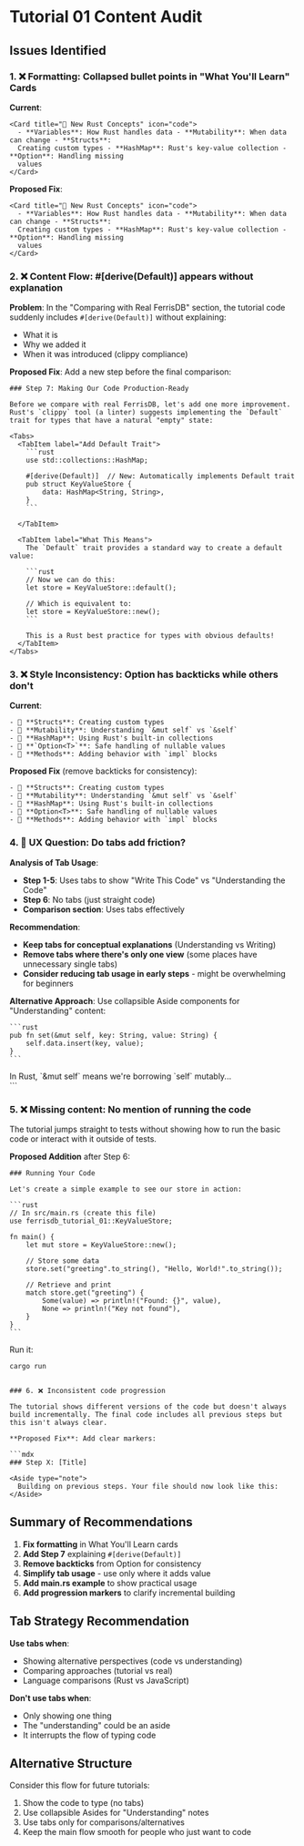 # Tutorial 01 Content Audit

## Issues Identified

### 1. ❌ Formatting: Collapsed bullet points in "What You'll Learn" Cards

**Current**:

```mdx
<Card title="🦀 New Rust Concepts" icon="code">
  - **Variables**: How Rust handles data - **Mutability**: When data can change - **Structs**:
  Creating custom types - **HashMap**: Rust's key-value collection - **Option**: Handling missing
  values
</Card>
```

**Proposed Fix**:

```mdx
<Card title="🦀 New Rust Concepts" icon="code">
  - **Variables**: How Rust handles data - **Mutability**: When data can change - **Structs**:
  Creating custom types - **HashMap**: Rust's key-value collection - **Option**: Handling missing
  values
</Card>
```

### 2. ❌ Content Flow: #[derive(Default)] appears without explanation

**Problem**: In the "Comparing with Real FerrisDB" section, the tutorial code suddenly includes `#[derive(Default)]` without explaining:

- What it is
- Why we added it
- When it was introduced (clippy compliance)

**Proposed Fix**: Add a new step before the final comparison:

````mdx
### Step 7: Making Our Code Production-Ready

Before we compare with real FerrisDB, let's add one more improvement. Rust's `clippy` tool (a linter) suggests implementing the `Default` trait for types that have a natural "empty" state:

<Tabs>
  <TabItem label="Add Default Trait">
    ```rust
    use std::collections::HashMap;

    #[derive(Default)]  // New: Automatically implements Default trait
    pub struct KeyValueStore {
        data: HashMap<String, String>,
    }
    ```

  </TabItem>
  
  <TabItem label="What This Means">
    The `Default` trait provides a standard way to create a default value:
    
    ```rust
    // Now we can do this:
    let store = KeyValueStore::default();
    
    // Which is equivalent to:
    let store = KeyValueStore::new();
    ```
    
    This is a Rust best practice for types with obvious defaults!
  </TabItem>
</Tabs>
````

### 3. ❌ Style Inconsistency: Option<T> has backticks while others don't

**Current**:

```
- 🦀 **Structs**: Creating custom types
- 🦀 **Mutability**: Understanding `&mut self` vs `&self`
- 🦀 **HashMap**: Using Rust's built-in collections
- 🦀 **`Option<T>`**: Safe handling of nullable values
- 🦀 **Methods**: Adding behavior with `impl` blocks
```

**Proposed Fix** (remove backticks for consistency):

```
- 🦀 **Structs**: Creating custom types
- 🦀 **Mutability**: Understanding `&mut self` vs `&self`
- 🦀 **HashMap**: Using Rust's built-in collections
- 🦀 **Option<T>**: Safe handling of nullable values
- 🦀 **Methods**: Adding behavior with `impl` blocks
```

### 4. 🤔 UX Question: Do tabs add friction?

**Analysis of Tab Usage**:

- **Step 1-5**: Uses tabs to show "Write This Code" vs "Understanding the Code"
- **Step 6**: No tabs (just straight code)
- **Comparison section**: Uses tabs effectively

**Recommendation**:

- **Keep tabs for conceptual explanations** (Understanding vs Writing)
- **Remove tabs where there's only one view** (some places have unnecessary single tabs)
- **Consider reducing tab usage in early steps** - might be overwhelming for beginners

**Alternative Approach**: Use collapsible Aside components for "Understanding" content:

````mdx
```rust
pub fn set(&mut self, key: String, value: String) {
    self.data.insert(key, value);
}
```
````

<Aside type="tip" title="Understanding &mut self" collapsible>
  In Rust, `&mut self` means we're borrowing `self` mutably...
</Aside>
```

### 5. ❌ Missing content: No mention of running the code

The tutorial jumps straight to tests without showing how to run the basic code or interact with it outside of tests.

**Proposed Addition** after Step 6:

````mdx
### Running Your Code

Let's create a simple example to see our store in action:

```rust
// In src/main.rs (create this file)
use ferrisdb_tutorial_01::KeyValueStore;

fn main() {
    let mut store = KeyValueStore::new();

    // Store some data
    store.set("greeting".to_string(), "Hello, World!".to_string());

    // Retrieve and print
    match store.get("greeting") {
        Some(value) => println!("Found: {}", value),
        None => println!("Key not found"),
    }
}
```
````

Run it:

```bash
cargo run
```

````

### 6. ❌ Inconsistent code progression

The tutorial shows different versions of the code but doesn't always build incrementally. The final code includes all previous steps but this isn't always clear.

**Proposed Fix**: Add clear markers:

```mdx
### Step X: [Title]

<Aside type="note">
  Building on previous steps. Your file should now look like this:
</Aside>
````

## Summary of Recommendations

1. **Fix formatting** in What You'll Learn cards
2. **Add Step 7** explaining `#[derive(Default)]`
3. **Remove backticks** from Option<T> for consistency
4. **Simplify tab usage** - use only where it adds value
5. **Add main.rs example** to show practical usage
6. **Add progression markers** to clarify incremental building

## Tab Strategy Recommendation

**Use tabs when**:

- Showing alternative perspectives (code vs understanding)
- Comparing approaches (tutorial vs real)
- Language comparisons (Rust vs JavaScript)

**Don't use tabs when**:

- Only showing one thing
- The "understanding" could be an aside
- It interrupts the flow of typing code

## Alternative Structure

Consider this flow for future tutorials:

1. Show the code to type (no tabs)
2. Use collapsible Asides for "Understanding" notes
3. Use tabs only for comparisons/alternatives
4. Keep the main flow smooth for people who just want to code
